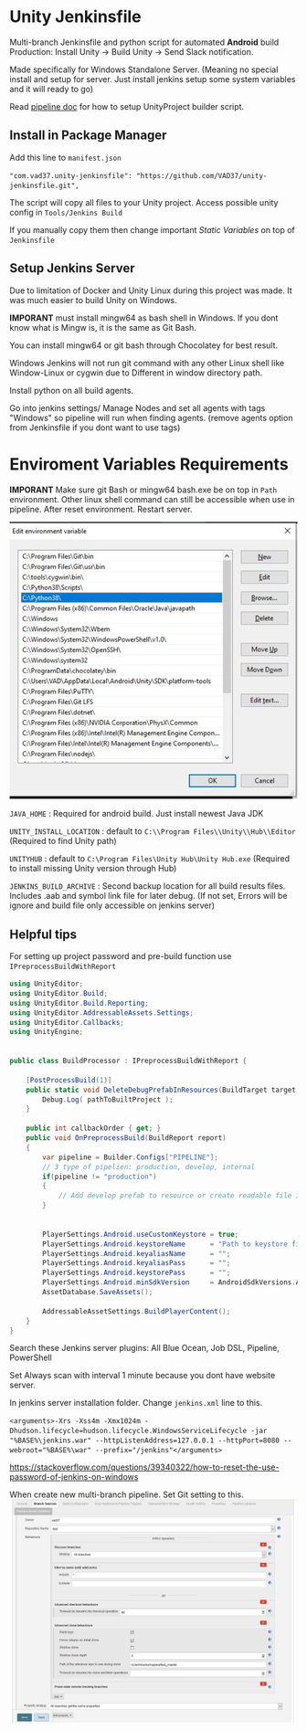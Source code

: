 # Unity Jenkinsfile

Multi-branch Jenkinsfile and python script for automated **Android** build Production: Install Unity -> Build Unity -> Send Slack notification.

Made specifically for Windows Standalone Server. (Meaning no special install and setup for server. Just install jenkins setup some system variables and it will ready to go)

Read [pipeline doc](/JenkinsFiles/ci/README.md) for how to setup UnityProject builder script.

## Install in Package Manager

Add this line to `manifest.json`

`"com.vad37.unity-jenkinsfile": "https://github.com/VAD37/unity-jenkinsfile.git",`

The script will copy all files to your Unity project. Access possible unity config in `Tools/Jenkins Build`

If you manually copy them then change important *Static Variables* on top of `Jenkinsfile`

## Setup Jenkins Server

Due to limitation of Docker and Unity Linux during this project was made. It was much easier to build Unity on Windows.

**IMPORANT** must install mingw64 as bash shell in Windows. If you dont know what is Mingw is, it is the same as Git Bash.

You can install mingw64 or git bash through Chocolatey for best result.

Windows Jenkins will not run git command with any other Linux shell like Window-Linux or cygwin due to Different in window directory path.


Install python on all build agents.

Go into jenkins settings/ Manage Nodes and set all agents with tags "Windows" so pipeline will run when finding agents. (remove agents option from Jenkinsfile if you dont want to use tags)

# Enviroment Variables Requirements

**IMPORANT** Make sure git Bash or mingw64 bash.exe be on top in `Path` environment. Other linux shell command can still be accessible when use in pipeline.
After reset environment. Restart server.

![sapmple](/doc/env-path.jpg)

`JAVA_HOME` : Required for android build. Just install newest Java JDK

`UNITY_INSTALL_LOCATION` : default to `C:\\Program Files\\Unity\\Hub\\Editor` (Required to find Unity path)

`UNITYHUB` : default to `C:\Program Files\Unity Hub\Unity Hub.exe` (Required to install missing Unity version through Hub)

`JENKINS_BUILD_ARCHIVE` : Second backup location for all build results files. Includes .aab and symbol link file for later debug. (If not set, Errors will be ignore and build file only accessible on jenkins server)

## Helpful tips

For setting up project password and pre-build function use `IPreprocessBuildWithReport`

```cs
using UnityEditor;
using UnityEditor.Build;
using UnityEditor.Build.Reporting;
using UnityEditor.AddressableAssets.Settings;
using UnityEditor.Callbacks;
using UnityEngine;


public class BuildProcessor : IPreprocessBuildWithReport {
    
    [PostProcessBuild(1)]
    public static void DeleteDebugPrefabInResources(BuildTarget target, string pathToBuiltProject) {
        Debug.Log( pathToBuiltProject );        
    }

    public int callbackOrder { get; }
    public void OnPreprocessBuild(BuildReport report)
    {
        var pipeline = Builder.Configs["PIPELINE"];
        // 3 type of pipelien: production, develop, internal
        if(pipeline != "production") 
        {
            // Add develop prefab to resource or create readable file in resources
        }
        
        
        PlayerSettings.Android.useCustomKeystore = true;
        PlayerSettings.Android.keystoreName      = "Path to keystore file in project. The same one as in Editor";
        PlayerSettings.Android.keyaliasName      = "";
        PlayerSettings.Android.keyaliasPass      = "";
        PlayerSettings.Android.keystorePass      = "";
        PlayerSettings.Android.minSdkVersion     = AndroidSdkVersions.AndroidApiLevel19; // minium API for override adb install to work with        
        AssetDatabase.SaveAssets();
		
		AddressableAssetSettings.BuildPlayerContent();
    }
}
```


Search these Jenkins server plugins: All Blue Ocean, Job DSL, Pipeline, PowerShell

Set Always scan with interval 1 minute because you dont have website server.

In jenkins server installation folder. Change `jenkins.xml` line to this.

`<arguments>-Xrs -Xss4m -Xmx1024m -Dhudson.lifecycle=hudson.lifecycle.WindowsServiceLifecycle -jar "%BASE%\jenkins.war" --httpListenAddress=127.0.0.1 --httpPort=8080 --webroot="%BASE%\war" --prefix="/jenkins"</arguments>`

https://stackoverflow.com/questions/39340322/how-to-reset-the-use-password-of-jenkins-on-windows

When create new multi-branch pipeline. Set Git setting to this.
![git](/doc/git-sample.jpg)